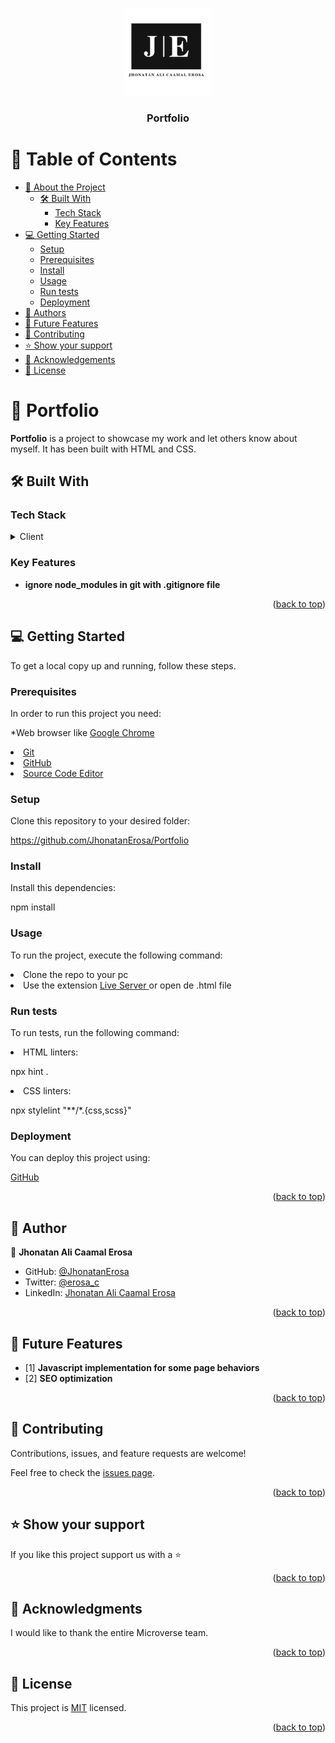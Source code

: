<a name="readme-top"></a>

<div align="center">
  <img src="Sources/MyLogo.jpg" alt="logo" width="140"  height="auto" />
  <br/>

  <h3><b>Portfolio</b></h3>

</div>  

# 📗 Table of Contents

- [📖 About the Project](#about-project)
  - [🛠 Built With](#built-with)
    - [Tech Stack](#tech-stack)
    - [Key Features](#key-features)
- [💻 Getting Started](#getting-started)
  - [Setup](#setup)
  - [Prerequisites](#prerequisites)
  - [Install](#install)
  - [Usage](#usage)
  - [Run tests](#run-tests)
  - [Deployment](#deployment)
- [👥 Authors](#authors)
- [🔭 Future Features](#future-features)
- [🤝 Contributing](#contributing)
- [⭐️ Show your support](#support)
- [🙏 Acknowledgements](#acknowledgements)
- [📝 License](#license)

<!-- PROJECT DESCRIPTION -->

# 📖 Portfolio <a name="about-project"></a>

**Portfolio** is a project to showcase my work and let others know about myself. It has been built with HTML and CSS.

## 🛠 Built With <a name="built-with"></a>

### Tech Stack <a name="tech-stack"></a>

<details>
  <summary>Client</summary>
  <ul>
    <li>HTML</li>
    <li>CSS</li>
  </ul>
</details>

### Key Features <a name="key-features"></a>

- **ignore node_modules in git with .gitignore file**


<p align="right">(<a href="#readme-top">back to top</a>)</p>

## 💻 Getting Started <a name="getting-started"></a>

To get a local copy up and running, follow these steps.

### Prerequisites

In order to run this project you need:

*Web browser like  <a href='https://www.google.com/chrome/'>Google Chrome</a>

<li><a href='https://git-scm.com/'>Git</a></li>

<li><a href='https://github.com/'>GitHub</a></li>

<li><a href='https://code.visualstudio.com/'>Source Code Editor</a></li>

### Setup

Clone this repository to your desired folder:

https://github.com/JhonatanErosa/Portfolio


### Install

Install this dependencies:

npm install

### Usage

To run the project, execute the following command:

<li>Clone the repo to your pc</li>

<li>Use the extension <a href='https://marketplace.visualstudio.com/items?itemName=ritwickdey.LiveServer'>Live Server
</a> or open de .html file</li> 

### Run tests

To run tests, run the following command:

<li>HTML linters:</li>
  
npx hint .

<li>CSS linters:</li>

npx stylelint "**/*.{css,scss}"

### Deployment

You can deploy this project using:

<a href='https://github.com/'>GitHub</a>

<p align="right">(<a href="#readme-top">back to top</a>)</p>


## 👥 Author <a name="authors"></a>

👤 **Jhonatan Ali Caamal Erosa**

- GitHub: [@JhonatanErosa](https://github.com/JhonatanErosa)
- Twitter: [@erosa_c](https://twitter.com/erosa_c)
- LinkedIn: [Jhonatan Ali Caamal Erosa](https://www.linkedin.com/in/jhonatan-ali-caamal-erosa-bb3829271/)

<p align="right">(<a href="#readme-top">back to top</a>)</p>

## 🔭 Future Features <a name="future-features"></a>

- [1] **Javascript implementation for some page behaviors**
- [2] **SEO optimization**

<p align="right">(<a href="#readme-top">back to top</a>)</p>


## 🤝 Contributing <a name="contributing"></a>

Contributions, issues, and feature requests are welcome!

Feel free to check the [issues page](../../issues/).

<p align="right">(<a href="#readme-top">back to top</a>)</p>

## ⭐️ Show your support <a name="support"></a>

If you like this project support us with a ⭐️

<p align="right">(<a href="#readme-top">back to top</a>)</p>

## 🙏 Acknowledgments <a name="acknowledgements"></a>

I would like to thank the entire Microverse team.

<p align="right">(<a href="#readme-top">back to top</a>)</p>

## 📝 License <a name="license"></a>

This project is [MIT](./LICENSE) licensed.



<p align="right">(<a href="#readme-top">back to top</a>)</p>